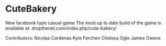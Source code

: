 # CuteBakery
New facebook type casual game
The most up to date build of the game is available at:
dropthenet.com/index.php/cute-bakery/

Contributors:
Nicolas Cardenas
Kyle Ferchen
Chelsea Ogle
James Owens
